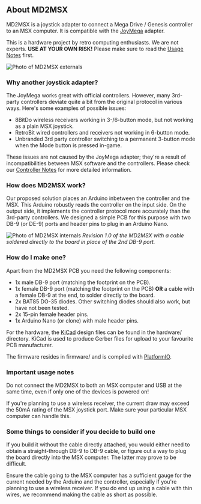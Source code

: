 ## About MD2MSX

MD2MSX is a joystick adapter to connect a Mega Drive / Genesis controller to an MSX computer. It is compatible with the [JoyMega](https://frs.badcoffee.info/hardware/joymega-en.html) adapter.

This is a hardware project by retro computing enthusiasts. We are not experts. **USE AT YOUR OWN RISK!** Please make sure to read the [Usage Notes](#important-usage-notes) first.

![Photo of MD2MSX externals](https://github.com/DigitalSpacemen/MD2MSX/assets/615114/9a9770d4-a4a1-464c-bad5-fd5e394e6db7)

### Why another joystick adapter?

The JoyMega works great with official controllers. However, many 3rd-party controllers deviate quite a bit from the original protocol in various ways. Here's some examples of possible issues:

- 8BitDo wireless receivers working in 3-/6-button mode, but not working as a plain MSX joystick.
- RetroBit wired controllers and receivers not working in 6-button mode.
- Unbranded 3rd party controller switching to a permanent 3-button mode when the Mode button is pressed in-game.

These issues are not caused by the JoyMega adapter; they're a result of incompatibilities between MSX software and the controllers. Please check our [Controller Notes](Controller%20Notes.md) for more detailed information.

### How does MD2MSX work?

Our proposed solution places an Arduino inbetween the controller and the MSX. This Arduino robustly reads the controller on the input side. On the output side, it implements the controller protocol more accurately than the 3rd-party controllers. We designed a simple PCB for this purpose with two DB-9 (or DE-9) ports and header pins to plug in an Arduino Nano.

![Photo of MD2MSX internals](https://github.com/DigitalSpacemen/MD2MSX/assets/615114/11f8d075-2c05-4a96-969a-653f34b694bf)
*Revision 1.0 of the MD2MSX with a cable soldered directly to the board in place of the 2nd DB-9 port.*

### How do I make one?

Apart from the MD2MSX PCB you need the following components:

- 1x male DB-9 port (matching the footprint on the PCB).
- 1x female DB-9 port (matching the footprint on the PCB) **OR** a cable with a female DB-9 at the end, to solder directly to the board.
- 2x BAT85 DO-35 diodes. Other switching diodes should also work, but have not been tested.
- 2x 15-pin female header pins.
- 1x Arduino Nano (or clone) with male header pins.

For the hardware, the [KiCad](https://www.kicad.org/) design files can be found in the hardware/ directory. KiCad is used to produce Gerber files for upload to your favourite PCB manufacturer.

The firmware resides in firmware/ and is compiled with [PlatformIO](https://platformio.org/).

### Important usage notes

Do not connect the MD2MSX to both an MSX computer and USB at the same time, even if only one of the devices is powered on!

If you're planning to use a wireless receiver, the current draw may exceed the 50mA rating of the MSX joystick port. Make sure your particular MSX computer can handle this.

### Some things to consider if you decide to build one

If you build it without the cable directly attached, you would either need to obtain a straight-through DB-9 to DB-9 cable, or figure out a way to plug the board directly into the MSX computer. The latter may prove to be difficult.

Ensure the cable going to the MSX computer has a sufficient gauge for the current needed by the Arduino and the controller, especially if you're planning to use a wireless receiver. If you do end up using a cable with thin wires, we recommend making the cable as short as possible.
